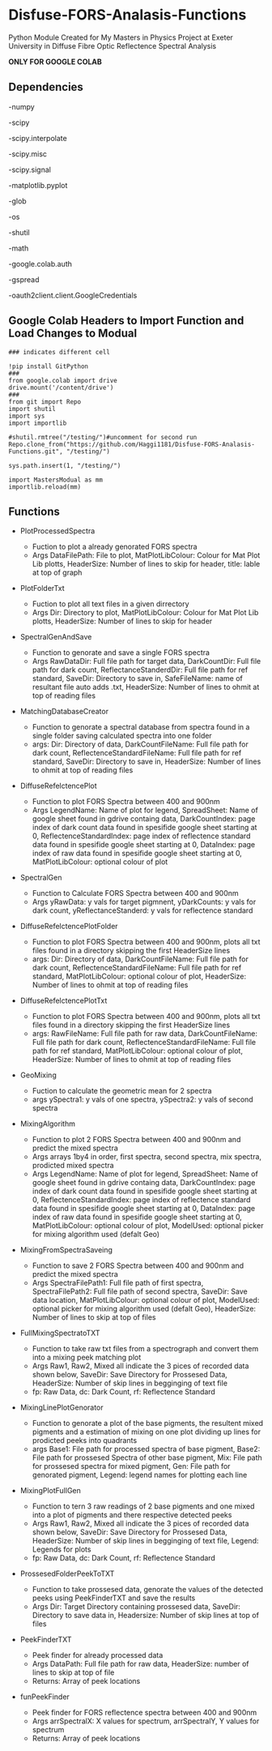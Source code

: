 # Disfuse-FORS-Analasis-Functions
Python Module Created for My Masters in Physics Project at Exeter University in Diffuse Fibre Optic Reflectence Spectral Analysis

**ONLY FOR GOOGLE COLAB**

## Dependencies

-numpy

-scipy

-scipy.interpolate

-scipy.misc

-scipy.signal

-matplotlib.pyplot

-glob

-os

-shutil

-math

-google.colab.auth

-gspread

-oauth2client.client.GoogleCredentials

## Google Colab Headers to Import Function and Load Changes to Modual
```
### indicates different cell

!pip install GitPython
###
from google.colab import drive
drive.mount('/content/drive')
###
from git import Repo
import shutil
import sys
import importlib

#shutil.rmtree("/testing/")#uncomment for second run
Repo.clone_from("https://github.com/Haggi1181/Disfuse-FORS-Analasis-Functions.git", "/testing/")

sys.path.insert(1, "/testing/")

import MastersModual as mm
importlib.reload(mm)
```

## Functions
- PlotProcessedSpectra
    - Fuction to plot a already genorated FORS spectra
    - Args DataFilePath: File to plot, MatPlotLibColour: Colour for Mat Plot Lib plotts, HeaderSize: Number of lines to skip for header, title: lable at top of graph

- PlotFolderTxt
    - Fuction to plot all text files in a given dirrectory
    - Args Dir: Directory to plot, MatPlotLibColour: Colour for Mat Plot Lib plotts, HeaderSize: Number of lines to skip for header


- SpectralGenAndSave
    - Function to genorate and save a single FORS spectra
    - Args RawDataDir: Full file path for target data, DarkCountDir: Full file path for dark count, ReflectanceStanderdDir: Full file path for ref standard, SaveDir: Directory to save in, SafeFileName: name of resultant file auto adds .txt, HeaderSize: Number of lines to ohmit at top of reading files

- MatchingDatabaseCreator
    - Function to genorate a spectral database from spectra found in a single folder saving calculated spectra into one folder
    - args: Dir: Directory of data, DarkCountFileName: Full file path for dark count, ReflectenceStandardFileName: Full file path for ref standard, SaveDir: Directory to save in, HeaderSize: Number of lines to ohmit at top of reading files

- DiffuseRefelctencePlot
    - Function to plot FORS Spectra between 400 and 900nm
    - Args LegendName: Name of plot for legend, SpreadSheet: Name of google sheet found in gdrive containg data, DarkCountIndex: page index of dark count data found in spesifide google sheet starting at 0, ReflectenceStandardIndex: page index of reflectence standard data found in spesifide google sheet starting at 0, DataIndex: page index of raw data found in spesifide google sheet starting at 0, MatPlotLibColour: optional colour of plot

- SpectralGen
    - Function to Calculate FORS Spectra between 400 and 900nm
    - Args yRawData: y vals for target pigmnent, yDarkCounts: y vals for dark count, yReflectanceStanderd: y vals for reflectence standard

- DiffuseRefelctencePlotFolder
    - Function to plot FORS Spectra between 400 and 900nm, plots all txt files found in a directory skipping the first HeaderSize lines
    - args: Dir: Directory of data, DarkCountFileName: Full file path for dark count, ReflectenceStandardFileName: Full file path for ref standard, MatPlotLibColour: optional colour of plot, HeaderSize: Number of lines to ohmit at top of reading files

- DiffuseRefelctencePlotTxt
    - Function to plot FORS Spectra between 400 and 900nm, plots all txt files found in a directory skipping the first HeaderSize lines
    - args: RawFileName: Full file path for raw data, DarkCountFileName: Full file path for dark count, ReflectenceStandardFileName: Full file path for ref standard, MatPlotLibColour: optional colour of plot, HeaderSize: Number of lines to ohmit at top of reading files

- GeoMixing
    - Fuction to calculate the geometric mean for 2 spectra
    - args ySpectra1: y vals of one spectra, ySpectra2: y vals of second spectra

- MixingAlgorithm
    - Function to plot 2 FORS Spectra between 400 and 900nm and predict the mixed spectra
    - Args arrays 1by4 in order, first spectra, second spectra, mix spectra, prodicted mixed spectra
    - Args LegendName: Name of plot for legend, SpreadSheet: Name of google sheet found in gdrive containg data, DarkCountIndex: page index of dark count data found in spesifide google sheet starting at 0, ReflectenceStandardIndex: page index of reflectence standard data found in spesifide google sheet starting at 0, DataIndex: page index of raw data found in spesifide google sheet starting at 0, MatPlotLibColour: optional colour of plot, ModelUsed: optional picker for mixing algorithm used (defalt Geo)

- MixingFromSpectraSaveing
    - Function to save 2 FORS Spectra between 400 and 900nm and predict the mixed spectra
    - Args SpectraFilePath1: Full file path of first spectra, SpectraFilePath2: Full file path of second spectra, SaveDir: Save data location, MatPlotLibColour: optional colour of plot, ModelUsed: optional picker for mixing algorithm used (defalt Geo), HeaderSize: Number of lines to skip at top of files

- FullMixingSpectratoTXT
    - Function to take raw txt files from a spectrograph and convert them into a mixing peek matching plot
    - Args Raw1, Raw2, Mixed all indicate the 3 pices of recorded data shown below, SaveDir: Save Directory for Prossesed Data, HeaderSize: Number of skip lines in begginging of text file
    - fp: Raw Data, dc: Dark Count, rf: Reflectence Standard

- MixingLinePlotGenorator
    - Function to genorate a plot of the base pigments, the resultent mixed pigments and a estimation of mixing on one plot dividing up lines for prodicted peeks into quadrants
    - args Base1: File path for processed spectra of base pigment, Base2: File path for prossesed Spectra of other base pigment, Mix: File path for prossesed spectra for mixed pigment, Gen: File path for genorated pigment, Legend: legend names for plotting each line

- MixingPlotFullGen
    - Function to tern 3 raw readings of 2 base pigments and one mixed into a plot of pigments and there respective detected peeks
    - Args Raw1, Raw2, Mixed all indicate the 3 pices of recorded data shown below, SaveDir: Save Directory for Prossesed Data, HeaderSize: Number of skip lines in begginging of text file, Legend: Legends for plots
    - fp: Raw Data, dc: Dark Count, rf: Reflectence Standard

- ProssesedFolderPeekToTXT
    - Function to take prossesed data, genorate the values of the detected peeks using PeekFinderTXT and save the results
    - Args Dir: Target Directory containing prossesed data, SaveDir: Directory to save data in, Headersize: Number of skip lines at top of files

- PeekFinderTXT
    - Peek finder for already processed data
    - Args DataPath: Full file path for raw data, HeaderSize: number of lines to skip at top of file
    - Returns: Array of peek locations

- funPeekFinder
    - Peek finder for FORS reflectence spectra between 400 and 900nm
    - Args arrSpectralX: X values for spectrum, arrSpectralY, Y values for spectrum
    - Returns: Array of peek locations

